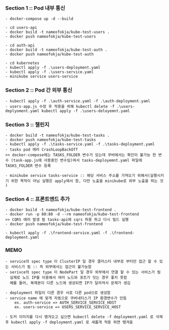 ### Section 1 :: Pod 내부 통신

    - docker-compose up -d --build

    - cd users-api
    - docker build -t nameofokja/kube-test-users .
    - docker push nameofokja/kube-test-users

    - cd auth-api
    - docker build -t nameofokja/kube-test-auth .
    - docker push nameofokja/kube-test-auth

    - cd kubernetes
    - kubectl apply -f .\users-deployment.yaml
    - kubectl apply -f .\users-service.yaml
    - minikube service users-service

### Section 2 :: Pod 간 외부 통신

    - kubectl apply -f .\auth-service.yaml -f .\auth-deployment.yaml
    - users-app.js 수정 후 적용을 위해 kubectl delete -f .\users-deplyoment.yaml kubectl apply -f .\users-deloyemnt.yaml

### Section 3 :: 챌린지

    - docker build -t nameofokja/kube-test-tasks .
    - docker push nameofokja/kube-test-tasks
    - kubectl apply -f .\tasks-service.yaml -f .\tasks-deployment.yaml
    - tasks pod 에러 CrashLoopBackOff
    >> docker-compose에는 TASKS_FOLDER 변수가 있는데 쿠버에서는 확인이 불가능 한 변수 (task-app.js에 사용중인 변수임)여서 tasks-deployemnt.yaml 파일에 TASKS_FOLDER 변수 등록

    - minikube service tasks-service :: 해당 서비스 주소를 가져오기 위해서(실행시키기 위한 목적이 아님 실행은 apply에서 함, 다만 노출을 minikube로 외부 노출을 하는 것 )

### Section 4 :: 프론트엔드 추가

    - docker build -t nameofokja/kube-test-frontend .
    - docker run -p 80:80 -d --rm nameofokja/kube-test-frontend
    >> CQRS 에러 발생 됨 tasks-api에 cqrs 허용 하고 다시 빌드 실행
    - docker push nameofokja/kube-test-frontend

    - kubectl apply -f .\frontend-service.yaml -f .\frontend-deployment.yaml

### MEMO

    - service의 spec type 이 ClusterIP 일 경우 클러스터 내부로 부터만 접근 할 수 있는 서비스가 됨 :: 즉 외부에서는 접근이 불가능함
    - serivce의 spec type 이 NodePart 일 경우 외부에서 연결 할 수 있는 서비스가 됨
      실제로 노드 IP를 이용해서 여러 노드와 포트가 잇는 경우 좋치 못함
      예를 들어, 복제본이 다른 노드에 생성되면 IP가 달라져서 문제가 생김

    - deployment 파일이 다른 경우 서로 다른 pod으로 생성함
    - service name 에 맞게 자동으로 쿠버네티스가 IP 환경변수가 만듬
        ex. auth-service => AUTH_SERVICE_SERVICE_HOST
        ex. users-service => USERS_SERVICE_SERVICE_HOST

    - 도커 이미지를 다시 땡겨오고 싶으면 kubectl delete -f deployment.yaml 로 삭제 후 kubectl apply -f deployment.yaml 로 새롭게 적용 하면 땡겨옴
